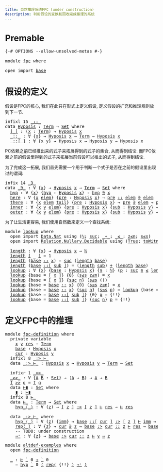 ```yaml
---
title: 自然推理系统FPC (under construction)
description: 利用假设的变换和回收完成推理的系统
...
```


# Premable

<pre class="Agda"><a id="99" class="Symbol">{-#</a> <a id="103" class="Keyword">OPTIONS</a> <a id="111" class="Pragma">--allow-unsolved-metas</a> <a id="134" class="Symbol">#-}</a>

<a id="139" class="Keyword">module</a> <a id="146" href="fpc.html" class="Module">fpc</a> <a id="150" class="Keyword">where</a>

<a id="157" class="Keyword">open</a> <a id="162" class="Keyword">import</a> <a id="169" href="base.html" class="Module">base</a>
</pre>
# 假设的定义

假设是FPC的核心, 我们在此只在形式上定义假设, 定义假设的扩充和推理规则放到下一节.

<pre class="Agda"><a id="242" class="Keyword">infixl</a> <a id="249" class="Number">15</a> <a id="252" href="fpc.html#322" class="InductiveConstructor Operator">_::_</a>
<a id="257" class="Keyword">data</a> <a id="Hyposis"></a><a id="262" href="fpc.html#262" class="Datatype">Hyposis</a> <a id="270" class="Symbol">:</a> <a id="272" href="base.html#347" class="Datatype">Term</a> <a id="277" class="Symbol">→</a> <a id="279" href="Agda.Primitive.html#326" class="Primitive">Set</a> <a id="283" class="Keyword">where</a>
  <a id="Hyposis.[_]"></a><a id="291" href="fpc.html#291" class="InductiveConstructor Operator">[_]</a> <a id="295" class="Symbol">:</a> <a id="297" class="Symbol">(</a><a id="298" href="fpc.html#298" class="Bound">x</a> <a id="300" class="Symbol">:</a> <a id="302" href="base.html#347" class="Datatype">Term</a><a id="306" class="Symbol">)</a> <a id="308" class="Symbol">→</a> <a id="310" href="fpc.html#262" class="Datatype">Hyposis</a> <a id="318" href="fpc.html#298" class="Bound">x</a>
  <a id="Hyposis._::_"></a><a id="322" href="fpc.html#322" class="InductiveConstructor Operator">_::_</a> <a id="327" class="Symbol">:</a> <a id="329" class="Symbol">∀</a> <a id="331" class="Symbol">{</a><a id="332" href="fpc.html#332" class="Bound">x</a><a id="333" class="Symbol">}</a> <a id="335" class="Symbol">→</a> <a id="337" href="fpc.html#262" class="Datatype">Hyposis</a> <a id="345" href="fpc.html#332" class="Bound">x</a> <a id="347" class="Symbol">→</a> <a id="349" href="base.html#347" class="Datatype">Term</a> <a id="354" class="Symbol">→</a> <a id="356" href="fpc.html#262" class="Datatype">Hyposis</a> <a id="364" href="fpc.html#332" class="Bound">x</a>
  <a id="Hyposis._::[_]"></a><a id="368" href="fpc.html#368" class="InductiveConstructor Operator">_::[_]</a> <a id="375" class="Symbol">:</a> <a id="377" class="Symbol">∀</a> <a id="379" class="Symbol">{</a><a id="380" href="fpc.html#380" class="Bound">x</a> <a id="382" href="fpc.html#382" class="Bound">y</a><a id="383" class="Symbol">}</a> <a id="385" class="Symbol">→</a> <a id="387" href="fpc.html#262" class="Datatype">Hyposis</a> <a id="395" href="fpc.html#380" class="Bound">x</a> <a id="397" class="Symbol">→</a> <a id="399" href="fpc.html#262" class="Datatype">Hyposis</a> <a id="407" href="fpc.html#382" class="Bound">y</a> <a id="409" class="Symbol">→</a> <a id="411" href="fpc.html#262" class="Datatype">Hyposis</a> <a id="419" href="fpc.html#380" class="Bound">x</a>
</pre>
PC依赖之前已经推出来的式子来拓展得到的式子的集合, 从而得到结论.
而FPC依赖之前的假设里得到的式子来拓展当前假设可以推出的式子, 从而得到结论.

为了完成这一拓展, 我们首先需要一个用于判断一个式子是否在之前的假设里出现过的谓词:

<pre class="Agda"><a id="555" class="Keyword">infix</a> <a id="561" class="Number">14</a> <a id="564" href="fpc.html#573" class="Datatype Operator">_∋_</a>
<a id="568" class="Keyword">data</a> <a id="_∋_"></a><a id="573" href="fpc.html#573" class="Datatype Operator">_∋_</a> <a id="577" class="Symbol">:</a> <a id="579" class="Symbol">∀</a> <a id="581" class="Symbol">{</a><a id="582" href="fpc.html#582" class="Bound">x</a><a id="583" class="Symbol">}</a> <a id="585" class="Symbol">→</a> <a id="587" href="fpc.html#262" class="Datatype">Hyposis</a> <a id="595" href="fpc.html#582" class="Bound">x</a> <a id="597" class="Symbol">→</a> <a id="599" href="base.html#347" class="Datatype">Term</a> <a id="604" class="Symbol">→</a> <a id="606" href="Agda.Primitive.html#326" class="Primitive">Set</a> <a id="610" class="Keyword">where</a>
  <a id="_∋_.hyp"></a><a id="618" href="fpc.html#618" class="InductiveConstructor">hyp</a> <a id="622" class="Symbol">:</a> <a id="624" class="Symbol">∀</a> <a id="626" class="Symbol">{</a><a id="627" href="fpc.html#627" class="Bound">x</a><a id="628" class="Symbol">}</a> <a id="630" class="Symbol">{</a><a id="631" href="fpc.html#631" class="Bound">hyp</a> <a id="635" class="Symbol">:</a> <a id="637" href="fpc.html#262" class="Datatype">Hyposis</a> <a id="645" href="fpc.html#627" class="Bound">x</a><a id="646" class="Symbol">}</a> <a id="648" class="Symbol">→</a> <a id="650" href="fpc.html#631" class="Bound">hyp</a> <a id="654" href="fpc.html#573" class="Datatype Operator">∋</a> <a id="656" href="fpc.html#627" class="Bound">x</a>
  <a id="_∋_.here"></a><a id="660" href="fpc.html#660" class="InductiveConstructor">here</a> <a id="665" class="Symbol">:</a> <a id="667" class="Symbol">∀</a> <a id="669" class="Symbol">{</a><a id="670" href="fpc.html#670" class="Bound">x</a> <a id="672" href="fpc.html#672" class="Bound">elem</a><a id="676" class="Symbol">}</a> <a id="678" class="Symbol">{</a><a id="679" href="fpc.html#679" class="Bound">pre</a> <a id="683" class="Symbol">:</a> <a id="685" href="fpc.html#262" class="Datatype">Hyposis</a> <a id="693" href="fpc.html#670" class="Bound">x</a><a id="694" class="Symbol">}</a> <a id="696" class="Symbol">→</a> <a id="698" href="fpc.html#679" class="Bound">pre</a> <a id="702" href="fpc.html#322" class="InductiveConstructor Operator">::</a> <a id="705" href="fpc.html#672" class="Bound">elem</a> <a id="710" href="fpc.html#573" class="Datatype Operator">∋</a> <a id="712" href="fpc.html#672" class="Bound">elem</a>
  <a id="_∋_.there"></a><a id="719" href="fpc.html#719" class="InductiveConstructor">there</a> <a id="725" class="Symbol">:</a> <a id="727" class="Symbol">∀</a> <a id="729" class="Symbol">{</a><a id="730" href="fpc.html#730" class="Bound">x</a> <a id="732" href="fpc.html#732" class="Bound">elem</a> <a id="737" href="fpc.html#737" class="Bound">tail</a><a id="741" class="Symbol">}</a> <a id="743" class="Symbol">{</a><a id="744" href="fpc.html#744" class="Bound">pre</a> <a id="748" class="Symbol">:</a> <a id="750" href="fpc.html#262" class="Datatype">Hyposis</a> <a id="758" href="fpc.html#730" class="Bound">x</a><a id="759" class="Symbol">}</a> <a id="761" class="Symbol">→</a> <a id="763" href="fpc.html#744" class="Bound">pre</a> <a id="767" href="fpc.html#573" class="Datatype Operator">∋</a> <a id="769" href="fpc.html#732" class="Bound">elem</a> <a id="774" class="Symbol">→</a> <a id="776" href="fpc.html#744" class="Bound">pre</a> <a id="780" href="fpc.html#322" class="InductiveConstructor Operator">::</a> <a id="783" href="fpc.html#737" class="Bound">tail</a> <a id="788" href="fpc.html#573" class="Datatype Operator">∋</a> <a id="790" href="fpc.html#732" class="Bound">elem</a>
  <a id="_∋_.inner"></a><a id="797" href="fpc.html#797" class="InductiveConstructor">inner</a> <a id="803" class="Symbol">:</a> <a id="805" class="Symbol">∀</a> <a id="807" class="Symbol">{</a><a id="808" href="fpc.html#808" class="Bound">x</a> <a id="810" href="fpc.html#810" class="Bound">y</a> <a id="812" href="fpc.html#812" class="Bound">elem</a><a id="816" class="Symbol">}</a> <a id="818" class="Symbol">{</a><a id="819" href="fpc.html#819" class="Bound">pre</a> <a id="823" class="Symbol">:</a> <a id="825" href="fpc.html#262" class="Datatype">Hyposis</a> <a id="833" href="fpc.html#808" class="Bound">x</a><a id="834" class="Symbol">}</a> <a id="836" class="Symbol">{</a><a id="837" href="fpc.html#837" class="Bound">sub</a> <a id="841" class="Symbol">:</a> <a id="843" href="fpc.html#262" class="Datatype">Hyposis</a> <a id="851" href="fpc.html#810" class="Bound">y</a><a id="852" class="Symbol">}</a> <a id="854" class="Symbol">→</a> <a id="856" href="fpc.html#837" class="Bound">sub</a> <a id="860" href="fpc.html#573" class="Datatype Operator">∋</a> <a id="862" href="fpc.html#812" class="Bound">elem</a> <a id="867" class="Symbol">→</a> <a id="869" href="fpc.html#819" class="Bound">pre</a> <a id="873" href="fpc.html#368" class="InductiveConstructor Operator">::[</a> <a id="877" href="fpc.html#837" class="Bound">sub</a> <a id="881" href="fpc.html#368" class="InductiveConstructor Operator">]</a> <a id="883" href="fpc.html#573" class="Datatype Operator">∋</a> <a id="885" href="fpc.html#812" class="Bound">elem</a>
  <a id="_∋_.outer"></a><a id="892" href="fpc.html#892" class="InductiveConstructor">outer</a> <a id="898" class="Symbol">:</a> <a id="900" class="Symbol">∀</a> <a id="902" class="Symbol">{</a><a id="903" href="fpc.html#903" class="Bound">x</a> <a id="905" href="fpc.html#905" class="Bound">y</a> <a id="907" href="fpc.html#907" class="Bound">elem</a><a id="911" class="Symbol">}</a> <a id="913" class="Symbol">{</a><a id="914" href="fpc.html#914" class="Bound">pre</a> <a id="918" class="Symbol">:</a> <a id="920" href="fpc.html#262" class="Datatype">Hyposis</a> <a id="928" href="fpc.html#903" class="Bound">x</a><a id="929" class="Symbol">}</a> <a id="931" class="Symbol">{</a><a id="932" href="fpc.html#932" class="Bound">sub</a> <a id="936" class="Symbol">:</a> <a id="938" href="fpc.html#262" class="Datatype">Hyposis</a> <a id="946" href="fpc.html#905" class="Bound">y</a><a id="947" class="Symbol">}</a> <a id="949" class="Symbol">→</a> <a id="951" href="fpc.html#914" class="Bound">pre</a> <a id="955" href="fpc.html#573" class="Datatype Operator">∋</a> <a id="957" href="fpc.html#907" class="Bound">elem</a> <a id="962" class="Symbol">→</a> <a id="964" href="fpc.html#914" class="Bound">pre</a> <a id="968" href="fpc.html#368" class="InductiveConstructor Operator">::[</a> <a id="972" href="fpc.html#932" class="Bound">sub</a> <a id="976" href="fpc.html#368" class="InductiveConstructor Operator">]</a> <a id="978" href="fpc.html#573" class="Datatype Operator">∋</a> <a id="980" href="fpc.html#907" class="Bound">elem</a>
</pre>
为了让生活更容易, 我们使用自然数来定义一个查找系统:

<pre class="Agda"><a id="1027" class="Keyword">module</a> <a id="lookup"></a><a id="1034" href="fpc.html#1034" class="Module">lookup</a> <a id="1041" class="Keyword">where</a>
  <a id="1049" class="Keyword">open</a> <a id="1054" class="Keyword">import</a> <a id="1061" href="Data.Nat.html" class="Module">Data.Nat</a> <a id="1070" class="Keyword">using</a> <a id="1076" class="Symbol">(</a><a id="1077" href="Agda.Builtin.Nat.html#192" class="Datatype">ℕ</a><a id="1078" class="Symbol">;</a> <a id="1080" href="Agda.Builtin.Nat.html#223" class="InductiveConstructor">suc</a><a id="1083" class="Symbol">;</a> <a id="1085" href="Agda.Builtin.Nat.html#325" class="Primitive Operator">_+_</a><a id="1088" class="Symbol">;</a> <a id="1090" href="Data.Nat.Base.html#1535" class="Datatype Operator">_≤_</a><a id="1093" class="Symbol">;</a> <a id="1095" href="Data.Nat.Base.html#1558" class="InductiveConstructor">z≤n</a><a id="1098" class="Symbol">;</a> <a id="1100" href="Data.Nat.Base.html#1600" class="InductiveConstructor">s≤s</a><a id="1103" class="Symbol">)</a>
  <a id="1107" class="Keyword">open</a> <a id="1112" class="Keyword">import</a> <a id="1119" href="Relation.Nullary.Decidable.html" class="Module">Relation.Nullary.Decidable</a> <a id="1146" class="Keyword">using</a> <a id="1152" class="Symbol">(</a><a id="1153" href="Relation.Nullary.Decidable.Core.html#1365" class="Function">True</a><a id="1157" class="Symbol">;</a> <a id="1159" href="Relation.Nullary.Decidable.Core.html#1484" class="Function">toWitness</a><a id="1168" class="Symbol">)</a>

  <a id="lookup.length"></a><a id="1173" href="fpc.html#1173" class="Function">length</a> <a id="1180" class="Symbol">:</a> <a id="1182" class="Symbol">∀</a> <a id="1184" class="Symbol">{</a><a id="1185" href="fpc.html#1185" class="Bound">x</a><a id="1186" class="Symbol">}</a> <a id="1188" class="Symbol">→</a> <a id="1190" href="fpc.html#262" class="Datatype">Hyposis</a> <a id="1198" href="fpc.html#1185" class="Bound">x</a> <a id="1200" class="Symbol">→</a> <a id="1202" href="Agda.Builtin.Nat.html#192" class="Datatype">ℕ</a>
  <a id="1206" href="fpc.html#1173" class="Function">length</a> <a id="1213" href="fpc.html#291" class="InductiveConstructor Operator">[</a> <a id="1215" class="Symbol">_</a> <a id="1217" href="fpc.html#291" class="InductiveConstructor Operator">]</a> <a id="1219" class="Symbol">=</a> <a id="1221" class="Number">1</a>
  <a id="1225" href="fpc.html#1173" class="Function">length</a> <a id="1232" class="Symbol">(</a><a id="1233" href="fpc.html#1233" class="Bound">base</a> <a id="1238" href="fpc.html#322" class="InductiveConstructor Operator">::</a> <a id="1241" href="fpc.html#1241" class="Bound">x</a><a id="1242" class="Symbol">)</a> <a id="1244" class="Symbol">=</a> <a id="1246" href="Agda.Builtin.Nat.html#223" class="InductiveConstructor">suc</a> <a id="1250" class="Symbol">(</a><a id="1251" href="fpc.html#1173" class="Function">length</a> <a id="1258" href="fpc.html#1233" class="Bound">base</a><a id="1262" class="Symbol">)</a>
  <a id="1266" href="fpc.html#1173" class="Function">length</a> <a id="1273" class="Symbol">(</a><a id="1274" href="fpc.html#1274" class="Bound">base</a> <a id="1279" href="fpc.html#368" class="InductiveConstructor Operator">::[</a> <a id="1283" href="fpc.html#1283" class="Bound">sub</a> <a id="1287" href="fpc.html#368" class="InductiveConstructor Operator">]</a><a id="1288" class="Symbol">)</a> <a id="1290" class="Symbol">=</a> <a id="1292" class="Symbol">(</a><a id="1293" href="fpc.html#1173" class="Function">length</a> <a id="1300" href="fpc.html#1283" class="Bound">sub</a><a id="1303" class="Symbol">)</a> <a id="1305" href="Agda.Builtin.Nat.html#325" class="Primitive Operator">+</a> <a id="1307" class="Symbol">(</a><a id="1308" href="fpc.html#1173" class="Function">length</a> <a id="1315" href="fpc.html#1274" class="Bound">base</a><a id="1319" class="Symbol">)</a>
  <a id="lookup.lookup"></a><a id="1323" href="fpc.html#1323" class="Function">lookup</a> <a id="1330" class="Symbol">:</a> <a id="1332" class="Symbol">∀</a> <a id="1334" class="Symbol">{</a><a id="1335" href="fpc.html#1335" class="Bound">x</a><a id="1336" class="Symbol">}</a> <a id="1338" class="Symbol">{</a><a id="1339" href="fpc.html#1339" class="Bound">base</a> <a id="1344" class="Symbol">:</a> <a id="1346" href="fpc.html#262" class="Datatype">Hyposis</a> <a id="1354" href="fpc.html#1335" class="Bound">x</a><a id="1355" class="Symbol">}</a> <a id="1357" class="Symbol">{</a><a id="1358" href="fpc.html#1358" class="Bound">n</a> <a id="1360" class="Symbol">:</a> <a id="1362" href="Agda.Builtin.Nat.html#192" class="Datatype">ℕ</a><a id="1363" class="Symbol">}</a> <a id="1365" class="Symbol">(</a><a id="1366" href="fpc.html#1366" class="Bound">p</a> <a id="1368" class="Symbol">:</a> <a id="1370" href="Agda.Builtin.Nat.html#223" class="InductiveConstructor">suc</a> <a id="1374" href="fpc.html#1358" class="Bound">n</a> <a id="1376" href="Data.Nat.Base.html#1535" class="Datatype Operator">≤</a> <a id="1378" href="fpc.html#1173" class="Function">length</a> <a id="1385" href="fpc.html#1339" class="Bound">base</a><a id="1389" class="Symbol">)</a> <a id="1391" class="Symbol">→</a> <a id="1393" href="base.html#347" class="Datatype">Term</a>
  <a id="1400" href="fpc.html#1323" class="Function">lookup</a> <a id="1407" class="Symbol">{</a><a id="1408" class="Argument">base</a> <a id="1413" class="Symbol">=</a> <a id="1415" href="fpc.html#291" class="InductiveConstructor Operator">[</a> <a id="1417" href="fpc.html#1417" class="Bound">x</a> <a id="1419" href="fpc.html#291" class="InductiveConstructor Operator">]</a><a id="1420" class="Symbol">}</a> <a id="1422" class="Symbol">{</a><a id="1423" class="Number">0</a><a id="1424" class="Symbol">}</a> <a id="1426" class="Symbol">(</a><a id="1427" href="Data.Nat.Base.html#1600" class="InductiveConstructor">s≤s</a> <a id="1431" href="Data.Nat.Base.html#1558" class="InductiveConstructor">z≤n</a><a id="1434" class="Symbol">)</a> <a id="1436" class="Symbol">=</a> <a id="1438" href="fpc.html#1417" class="Bound">x</a>
  <a id="1442" href="fpc.html#1323" class="Function">lookup</a> <a id="1449" class="Symbol">{</a><a id="1450" class="Argument">base</a> <a id="1455" class="Symbol">=</a> <a id="1457" href="fpc.html#291" class="InductiveConstructor Operator">[</a> <a id="1459" href="fpc.html#1459" class="Bound">x</a> <a id="1461" href="fpc.html#291" class="InductiveConstructor Operator">]</a><a id="1462" class="Symbol">}</a> <a id="1464" class="Symbol">{</a><a id="1465" href="Agda.Builtin.Nat.html#223" class="InductiveConstructor">suc</a> <a id="1469" href="fpc.html#1469" class="Bound">n</a><a id="1470" class="Symbol">}</a> <a id="1472" class="Symbol">(</a><a id="1473" href="Data.Nat.Base.html#1600" class="InductiveConstructor">s≤s</a> <a id="1477" class="Symbol">())</a>
  <a id="1483" href="fpc.html#1323" class="Function">lookup</a> <a id="1490" class="Symbol">{</a><a id="1491" class="Argument">base</a> <a id="1496" class="Symbol">=</a> <a id="1498" href="fpc.html#1498" class="Bound">base</a> <a id="1503" href="fpc.html#322" class="InductiveConstructor Operator">::</a> <a id="1506" href="fpc.html#1506" class="Bound">x</a><a id="1507" class="Symbol">}</a> <a id="1509" class="Symbol">{</a><a id="1510" class="Number">0</a><a id="1511" class="Symbol">}</a> <a id="1513" class="Symbol">(</a><a id="1514" href="Data.Nat.Base.html#1600" class="InductiveConstructor">s≤s</a> <a id="1518" href="Data.Nat.Base.html#1558" class="InductiveConstructor">z≤n</a><a id="1521" class="Symbol">)</a> <a id="1523" class="Symbol">=</a> <a id="1525" href="fpc.html#1506" class="Bound">x</a>
  <a id="1529" href="fpc.html#1323" class="Function">lookup</a> <a id="1536" class="Symbol">{</a><a id="1537" class="Argument">base</a> <a id="1542" class="Symbol">=</a> <a id="1544" href="fpc.html#1544" class="Bound">base</a> <a id="1549" href="fpc.html#322" class="InductiveConstructor Operator">::</a> <a id="1552" href="fpc.html#1552" class="Bound">x</a><a id="1553" class="Symbol">}</a> <a id="1555" class="Symbol">{</a><a id="1556" href="Agda.Builtin.Nat.html#223" class="InductiveConstructor">suc</a> <a id="1560" href="fpc.html#1560" class="Bound">n</a><a id="1561" class="Symbol">}</a> <a id="1563" class="Symbol">(</a><a id="1564" href="Data.Nat.Base.html#1600" class="InductiveConstructor">s≤s</a> <a id="1568" href="fpc.html#1568" class="Bound">p</a><a id="1569" class="Symbol">)</a> <a id="1571" class="Symbol">=</a> <a id="1573" href="fpc.html#1323" class="Function">lookup</a> <a id="1580" class="Symbol">{</a><a id="1581" class="Argument">base</a> <a id="1586" class="Symbol">=</a> <a id="1588" href="fpc.html#1544" class="Bound">base</a><a id="1592" class="Symbol">}</a> <a id="1594" href="fpc.html#1568" class="Bound">p</a>
  <a id="1598" href="fpc.html#1323" class="Function">lookup</a> <a id="1605" class="Symbol">{</a><a id="1606" class="Argument">base</a> <a id="1611" class="Symbol">=</a> <a id="1613" href="fpc.html#1613" class="Bound">base</a> <a id="1618" href="fpc.html#368" class="InductiveConstructor Operator">::[</a> <a id="1622" href="fpc.html#1622" class="Bound">sub</a> <a id="1626" href="fpc.html#368" class="InductiveConstructor Operator">]</a><a id="1627" class="Symbol">}</a> <a id="1629" class="Symbol">{</a><a id="1630" class="Number">0</a><a id="1631" class="Symbol">}</a> <a id="1633" href="fpc.html#1633" class="Bound">p</a> <a id="1635" class="Symbol">=</a> <a id="1637" class="Hole">{!!}</a>
  <a id="1644" href="fpc.html#1323" class="Function">lookup</a> <a id="1651" class="Symbol">{</a><a id="1652" class="Argument">base</a> <a id="1657" class="Symbol">=</a> <a id="1659" href="fpc.html#1659" class="Bound">base</a> <a id="1664" href="fpc.html#368" class="InductiveConstructor Operator">::[</a> <a id="1668" href="fpc.html#1668" class="Bound">sub</a> <a id="1672" href="fpc.html#368" class="InductiveConstructor Operator">]</a><a id="1673" class="Symbol">}</a> <a id="1675" class="Symbol">{</a><a id="1676" href="Agda.Builtin.Nat.html#223" class="InductiveConstructor">suc</a> <a id="1680" href="fpc.html#1680" class="Bound">n</a><a id="1681" class="Symbol">}</a> <a id="1683" href="fpc.html#1683" class="Bound">p</a> <a id="1685" class="Symbol">=</a> <a id="1687" class="Hole">{!!}</a>
</pre>
# 定义FPC中的推理

<pre class="Agda"><a id="1718" class="Keyword">module</a> <a id="fpc-definition"></a><a id="1725" href="fpc.html#1725" class="Module">fpc-definition</a> <a id="1740" class="Keyword">where</a>
  <a id="1748" class="Keyword">private</a> <a id="1756" class="Keyword">variable</a>
    <a id="1769" href="fpc.html#1769" class="Generalizable">x</a> <a id="1771" href="fpc.html#1771" class="Generalizable">y</a> <a id="1773" href="fpc.html#1773" class="Generalizable">res</a> <a id="1777" class="Symbol">:</a> <a id="1779" href="base.html#347" class="Datatype">Term</a>
    <a id="1788" href="fpc.html#1788" class="Generalizable">base</a> <a id="1793" class="Symbol">:</a> <a id="1795" href="fpc.html#262" class="Datatype">Hyposis</a> <a id="1803" href="fpc.html#1769" class="Generalizable">x</a>
    <a id="1809" href="fpc.html#1809" class="Generalizable">cur</a> <a id="1813" class="Symbol">:</a> <a id="1815" href="fpc.html#262" class="Datatype">Hyposis</a> <a id="1823" href="fpc.html#1771" class="Generalizable">y</a>
  <a id="1827" class="Keyword">infixl</a> <a id="1834" class="Number">8</a> <a id="1836" href="fpc.html#1850" class="Datatype Operator">_:&gt;_⊢_</a>
  <a id="1845" class="Keyword">data</a> <a id="fpc-definition._:&gt;_⊢_"></a><a id="1850" href="fpc.html#1850" class="Datatype Operator">_:&gt;_⊢_</a> <a id="1857" class="Symbol">:</a> <a id="1859" href="fpc.html#262" class="Datatype">Hyposis</a> <a id="1867" href="fpc.html#1769" class="Generalizable">x</a> <a id="1869" class="Symbol">→</a> <a id="1871" href="fpc.html#262" class="Datatype">Hyposis</a> <a id="1879" href="fpc.html#1771" class="Generalizable">y</a> <a id="1881" class="Symbol">→</a> <a id="1883" href="base.html#347" class="Datatype">Term</a> <a id="1888" class="Symbol">→</a> <a id="1890" href="Agda.Primitive.html#326" class="Primitive">Set</a>

  <a id="1897" class="Keyword">infixr</a> <a id="1904" class="Number">1</a> <a id="1906" href="fpc.html#1913" class="Function Operator">_&gt;&gt;_</a>
  <a id="fpc-definition._&gt;&gt;_"></a><a id="1913" href="fpc.html#1913" class="Function Operator">_&gt;&gt;_</a> <a id="1918" class="Symbol">:</a> <a id="1920" class="Symbol">∀</a> <a id="1922" class="Symbol">{</a><a id="1923" href="fpc.html#1923" class="Bound">A</a> <a id="1925" href="fpc.html#1925" class="Bound">B</a> <a id="1927" class="Symbol">:</a> <a id="1929" href="Agda.Primitive.html#326" class="Primitive">Set</a><a id="1932" class="Symbol">}</a> <a id="1934" class="Symbol">→</a> <a id="1936" class="Symbol">(</a><a id="1937" href="fpc.html#1923" class="Bound">A</a> <a id="1939" class="Symbol">→</a> <a id="1941" href="fpc.html#1925" class="Bound">B</a><a id="1942" class="Symbol">)</a> <a id="1944" class="Symbol">→</a> <a id="1946" href="fpc.html#1923" class="Bound">A</a> <a id="1948" class="Symbol">→</a> <a id="1950" href="fpc.html#1925" class="Bound">B</a>
  <a id="1954" href="fpc.html#1954" class="Bound">f</a> <a id="1956" href="fpc.html#1913" class="Function Operator">&gt;&gt;</a> <a id="1959" href="fpc.html#1959" class="Bound">g</a> <a id="1961" class="Symbol">=</a> <a id="1963" href="fpc.html#1954" class="Bound">f</a> <a id="1965" href="fpc.html#1959" class="Bound">g</a>
  <a id="1969" class="Keyword">data</a> <a id="fpc-definition.⊢∎"></a><a id="1974" href="fpc.html#1974" class="Datatype">⊢∎</a> <a id="1977" class="Symbol">:</a> <a id="1979" href="Agda.Primitive.html#326" class="Primitive">Set</a> <a id="1983" class="Keyword">where</a>
    <a id="fpc-definition.⊢∎.∎"></a><a id="1993" href="fpc.html#1993" class="InductiveConstructor">∎</a> <a id="1995" class="Symbol">:</a> <a id="1997" href="fpc.html#1974" class="Datatype">⊢∎</a>
  <a id="2002" class="Keyword">infix</a> <a id="2008" class="Number">8</a> <a id="2010" href="fpc.html#2020" class="Datatype Operator">⊢_</a>
  <a id="2015" class="Keyword">data</a> <a id="fpc-definition.⊢_"></a><a id="2020" href="fpc.html#2020" class="Datatype Operator">⊢_</a> <a id="2023" class="Symbol">:</a> <a id="2025" href="base.html#347" class="Datatype">Term</a> <a id="2030" class="Symbol">→</a> <a id="2032" href="Agda.Primitive.html#326" class="Primitive">Set</a> <a id="2036" class="Keyword">where</a>
    <a id="fpc-definition.⊢_.hyp_⟨_⟩"></a><a id="2046" href="fpc.html#2046" class="InductiveConstructor Operator">hyp_⟨_⟩</a> <a id="2054" class="Symbol">:</a> <a id="2056" class="Symbol">∀</a> <a id="2058" class="Symbol">(</a><a id="2059" href="fpc.html#2059" class="Bound">z</a><a id="2060" class="Symbol">)</a> <a id="2062" class="Symbol">→</a> <a id="2064" href="fpc.html#291" class="InductiveConstructor Operator">[</a> <a id="2066" href="fpc.html#2059" class="Bound">z</a> <a id="2068" href="fpc.html#291" class="InductiveConstructor Operator">]</a> <a id="2070" href="fpc.html#1850" class="Datatype Operator">:&gt;</a> <a id="2073" href="fpc.html#291" class="InductiveConstructor Operator">[</a> <a id="2075" href="fpc.html#2059" class="Bound">z</a> <a id="2077" href="fpc.html#291" class="InductiveConstructor Operator">]</a> <a id="2079" href="fpc.html#1850" class="Datatype Operator">⊢</a> <a id="2081" href="fpc.html#1773" class="Generalizable">res</a> <a id="2085" class="Symbol">→</a> <a id="2087" href="fpc.html#2020" class="Datatype Operator">⊢</a> <a id="2089" href="fpc.html#1773" class="Generalizable">res</a>

  <a id="2096" class="Keyword">data</a> <a id="2101" href="fpc.html#1850" class="Datatype Operator">_:&gt;_⊢_</a> <a id="2108" class="Keyword">where</a>
    <a id="fpc-definition._:&gt;_⊢_.hyp_⟨_⟩"></a><a id="2118" href="fpc.html#2118" class="InductiveConstructor Operator">hyp_⟨_⟩</a> <a id="2126" class="Symbol">:</a> <a id="2128" class="Symbol">∀</a> <a id="2130" class="Symbol">(</a><a id="2131" href="fpc.html#2131" class="Bound">z</a><a id="2132" class="Symbol">)</a> <a id="2134" class="Symbol">{</a><a id="2135" href="fpc.html#2135" class="Bound">imm</a><a id="2138" class="Symbol">}</a> <a id="2140" class="Symbol">→</a> <a id="2142" href="fpc.html#1788" class="Generalizable">base</a> <a id="2147" href="fpc.html#368" class="InductiveConstructor Operator">::[</a> <a id="2151" href="fpc.html#1809" class="Generalizable">cur</a> <a id="2155" href="fpc.html#368" class="InductiveConstructor Operator">]</a> <a id="2157" href="fpc.html#1850" class="Datatype Operator">:&gt;</a> <a id="2160" href="fpc.html#291" class="InductiveConstructor Operator">[</a> <a id="2162" href="fpc.html#2131" class="Bound">z</a> <a id="2164" href="fpc.html#291" class="InductiveConstructor Operator">]</a> <a id="2166" href="fpc.html#1850" class="Datatype Operator">⊢</a> <a id="2168" href="fpc.html#2135" class="Bound">imm</a> <a id="2172" class="Symbol">→</a> <a id="2174" href="fpc.html#1788" class="Generalizable">base</a> <a id="2179" href="fpc.html#1850" class="Datatype Operator">:&gt;</a> <a id="2182" href="fpc.html#1809" class="Generalizable">cur</a> <a id="2186" href="fpc.html#322" class="InductiveConstructor Operator">::</a> <a id="2189" href="fpc.html#2135" class="Bound">imm</a> <a id="2193" href="fpc.html#1850" class="Datatype Operator">⊢</a> <a id="2195" href="fpc.html#1773" class="Generalizable">res</a> <a id="2199" class="Symbol">→</a> <a id="2201" href="fpc.html#1788" class="Generalizable">base</a> <a id="2206" href="fpc.html#1850" class="Datatype Operator">:&gt;</a> <a id="2209" href="fpc.html#1809" class="Generalizable">cur</a> <a id="2213" href="fpc.html#1850" class="Datatype Operator">⊢</a> <a id="2215" href="fpc.html#1773" class="Generalizable">res</a>
    <a id="fpc-definition._:&gt;_⊢_.rep⟨_⟩"></a><a id="2223" href="fpc.html#2223" class="InductiveConstructor Operator">rep⟨_⟩</a> <a id="2230" class="Symbol">:</a> <a id="2232" class="Symbol">∀</a> <a id="2234" class="Symbol">{</a><a id="2235" href="fpc.html#2235" class="Bound">z</a><a id="2236" class="Symbol">}</a> <a id="2238" class="Symbol">→</a> <a id="2240" href="fpc.html#1809" class="Generalizable">cur</a> <a id="2244" href="fpc.html#573" class="Datatype Operator">∋</a> <a id="2246" href="fpc.html#2235" class="Bound">z</a> <a id="2248" class="Symbol">→</a> <a id="2250" href="fpc.html#1788" class="Generalizable">base</a> <a id="2255" href="fpc.html#1850" class="Datatype Operator">:&gt;</a> <a id="2258" href="fpc.html#1809" class="Generalizable">cur</a> <a id="2262" href="fpc.html#322" class="InductiveConstructor Operator">::</a> <a id="2265" href="fpc.html#2235" class="Bound">z</a> <a id="2267" href="fpc.html#1850" class="Datatype Operator">⊢</a> <a id="2269" href="fpc.html#1773" class="Generalizable">res</a> <a id="2273" class="Symbol">→</a> <a id="2275" href="fpc.html#1788" class="Generalizable">base</a> <a id="2280" href="fpc.html#1850" class="Datatype Operator">:&gt;</a> <a id="2283" href="fpc.html#1809" class="Generalizable">cur</a> <a id="2287" href="fpc.html#1850" class="Datatype Operator">⊢</a> <a id="2289" href="fpc.html#1773" class="Generalizable">res</a>
    <a id="2297" class="Comment">-- TODO: under construction</a>
    <a id="fpc-definition._:&gt;_⊢_.⇒⁺"></a><a id="2329" href="fpc.html#2329" class="InductiveConstructor">⇒⁺</a> <a id="2332" class="Symbol">:</a> <a id="2334" class="Symbol">∀</a> <a id="2336" class="Symbol">{</a><a id="2337" href="fpc.html#2337" class="Bound">z</a><a id="2338" class="Symbol">}</a> <a id="2340" class="Symbol">→</a> <a id="2342" href="fpc.html#1788" class="Generalizable">base</a> <a id="2347" href="fpc.html#1850" class="Datatype Operator">:&gt;</a> <a id="2350" href="fpc.html#1809" class="Generalizable">cur</a> <a id="2354" href="fpc.html#322" class="InductiveConstructor Operator">::</a> <a id="2357" href="fpc.html#2337" class="Bound">z</a> <a id="2359" href="fpc.html#1850" class="Datatype Operator">⊢</a> <a id="2361" href="fpc.html#1771" class="Generalizable">y</a> <a id="2363" href="base.html#455" class="InductiveConstructor Operator">⇒</a> <a id="2365" href="fpc.html#2337" class="Bound">z</a>
</pre>
<pre class="Agda"><a id="2380" class="Keyword">module</a> <a id="altdef-examples"></a><a id="2387" href="fpc.html#2387" class="Module">altdef-examples</a> <a id="2403" class="Keyword">where</a>
  <a id="2411" class="Keyword">open</a> <a id="2416" href="fpc.html#1725" class="Module">fpc-definition</a>

  <a id="2434" href="fpc.html#2434" class="Function">_</a> <a id="2436" class="Symbol">:</a> <a id="2438" href="fpc.html#2020" class="Datatype Operator">⊢</a> <a id="2440" href="base.html#366" class="InductiveConstructor Operator">`</a> <a id="2442" class="Number">0</a> <a id="2444" href="base.html#455" class="InductiveConstructor Operator">⇒</a> <a id="2446" href="base.html#366" class="InductiveConstructor Operator">`</a> <a id="2448" class="Number">0</a>
  <a id="2452" class="Symbol">_</a> <a id="2454" class="Symbol">=</a> <a id="2456" href="fpc.html#2046" class="InductiveConstructor Operator">hyp</a> <a id="2460" href="base.html#366" class="InductiveConstructor Operator">`</a> <a id="2462" class="Number">0</a> <a id="2464" href="fpc.html#2046" class="InductiveConstructor Operator">⟨</a> <a id="2466" href="fpc.html#2223" class="InductiveConstructor Operator">rep⟨</a> <a id="2471" class="Hole">{!!}</a> <a id="2476" href="fpc.html#2223" class="InductiveConstructor Operator">⟩</a> <a id="2478" href="fpc.html#2329" class="InductiveConstructor">⇒⁺</a> <a id="2481" href="fpc.html#2046" class="InductiveConstructor Operator">⟩</a>
</pre>
